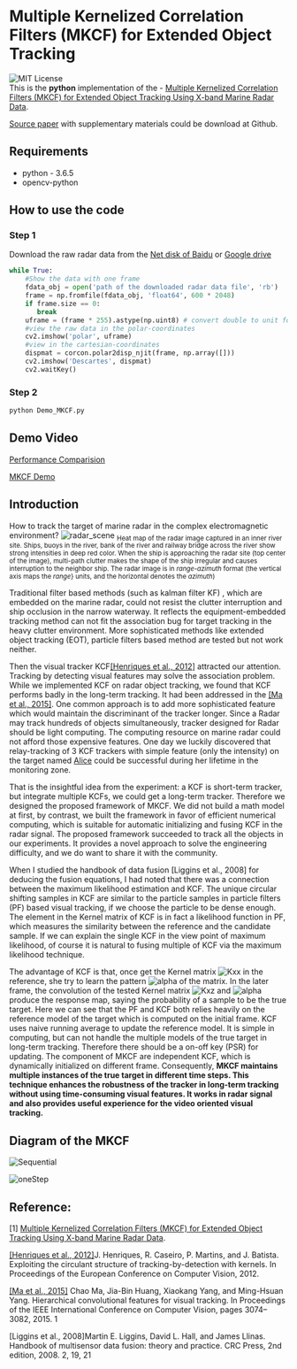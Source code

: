 # Multiple Kernelized Correlation Filters (MKCF) for Extended Object Tracking

![MIT License](https://img.shields.io/badge/license-MIT-blue.svg)   
This is the **python** implementation of the - 
[Multiple Kernelized Correlation Filters (MKCF) for Extended Object Tracking Using X-band Marine Radar Data](https://ieeexplore.ieee.org/document/8718392).

[Source paper](https://github.com/joeyee/MKCF/blob/master/MKCF_SourcePaper_SingleColumn.pdf) with supplementary materials could be download at Github.

## Requirements
- python - 3.6.5
- opencv-python

## How to use the code

### Step 1
Download the raw radar data from the [Net disk of Baidu]() or [Google drive]()
```Python
while True:
    #Show the data with one frame 
    fdata_obj = open('path of the downloaded radar data file', 'rb')
    frame = np.fromfile(fdata_obj, 'float64', 600 * 2048)
    if frame.size == 0:
       break
    uframe = (frame * 255).astype(np.uint8) # convert double to unit for displaying with opencv
    #view the raw data in the polar-coordinates
    cv2.imshow('polar', uframe)
    #view in the cartesian-coordinates
    dispmat = corcon.polar2disp_njit(frame, np.array([]))
    cv2.imshow('Descartes', dispmat)
    cv2.waitKey()
```
### Step 2
```bash
python Demo_MKCF.py 

```
<!---
### Step2
Use mouse to select the object which needs to be tracked and Press **Enter** to start tracking.
--->

## Demo Video
[Performance Comparision](https://v.youku.com/v_show/id_XNDEwNjQ4MzQyOA==.html?spm=a2hzp.8253876.0.0&f=52133551)

[MKCF Demo](https://v.youku.com/v_show/id_XNDEwNjQ4NDE5Mg==.html?spm=a2h0j.11185381.listitem_page1.5!2~A&&f=52133551)



## Introduction
How to track the target of marine radar in the complex electromagnetic environment?
![radar_scene](https://github.com/joeyee/MKCF/blob/master/images/radar_scene.png)
 <sub>Heat map of the radar image captured in an inner river site. Ships, buoys in the river, bank of the river and railway bridge across the river show strong intensities in deep red color. When the ship is approaching the radar site (top center of the image), multi-path clutter makes the shape of the ship irregular and causes interruption to the neighbor ship. The radar image is in *range*-*azimuth* format (the vertical axis maps the *range*} units, and the horizontal denotes the *azimuth*)</sub>

Traditional filter based methods (such as kalman filter KF) , which are embedded on the marine radar, could not resist the clutter interruption and ship occlusion in the narrow waterway. It reflects the equipment-embedded tracking method can not fit the association bug for target tracking in the heavy clutter environment. More sophisticated methods like extended object tracking (EOT), particle filters based method are tested but not work neither. 

Then the visual tracker KCF[[Henriques et al., 2012]](http://www.robots.ox.ac.uk/~joao/publications/henriques_eccv2012.pdf) attracted our attention. Tracking by detecting visual features may solve the association problem. While we implemented KCF on radar object tracking, we found that KCF performs badly in the long-term tracking. It had been addressed in the [[Ma et al., 2015]](https://ieeexplore.ieee.org/document/7410709/). One common approach is to add more sophisticated feature which would maintain the discriminant of the tracker longer.  Since a Radar may track hundreds of objects simultaneously,  tracker designed for Radar should be light computing. The computing resource on marine radar could not afford those expensive features. One day we luckily discovered that relay-tracking of 3 KCF trackers with simple feature (only the intensity)  on the target named [Alice](https://v.youku.com/v_show/id_XNDEwNjQ4NDE5Mg==.html?spm=a2h0j.11185381.listitem_page1.5!2~A&&f=52133551) could be successful during her lifetime in the monitoring zone.

That is the insightful idea from the experiment: a KCF is short-term tracker,  but integrate multiple KCFs, we could get a long-term tracker. Therefore we designed the proposed framework of MKCF. We did not build a math model at first, by contrast, we built the framework in favor of efficient numerical computing, which is suitable for automatic initializing and fusing KCF in the radar signal. The proposed framework succeeded to track all the objects in our experiments. It provides a novel approach to  solve the  engineering difficulty, and we do want to share it with the community. 

When I studied the handbook of data fusion [Liggins et al., 2008] for deducing the fusion equations,  I had noted that there was a connection between the maximum likelihood estimation and KCF. The unique circular shifting samples in KCF are similar to the particle samples in particle filters (PF) based visual tracking, if we choose the particle to be dense enough. The element in the Kernel matrix of KCF is in fact a likelihood function in PF, which measures the similarity between the reference and the candidate sample.  If we can explain the single KCF in the view point of maximum likelihood, of course it is natural to fusing multiple of KCF via the maximum likelihood technique.

The advantage of KCF is that, once get the Kernel matrix ![Kxx](https://latex.codecogs.com/svg.latex?K_{xx}) in the reference, she try to learn the pattern ![alpha](https://latex.codecogs.com/svg.latex?\alpha) of the matrix. In the later frame, the convolution of the tested Kernel matrix ![Kxz](https://latex.codecogs.com/svg.latex?K_{xz}) and ![alpha](https://latex.codecogs.com/svg.latex?\alpha) produce the response map, saying the probability of a sample to be the true target. Here we can see that the PF and KCF both relies heavily on the reference model of the target which is computed on the initial frame. KCF uses naive running average to update the reference model. It is simple in computing, but can not handle the multiple models of the true target in long-term tracking. Therefore there should be a on-off key (PSR) for updating.  The component of MKCF are independent KCF, which is dynamically initialized on different frame. Consequently, **MKCF maintains multiple instances of the true target in different time steps. This technique enhances the robustness of the tracker in long-term tracking without using time-consuming visual features. It works in radar signal and  also provides useful experience for the video oriented visual tracking.**

## Diagram of the MKCF
![Sequential](https://github.com/joeyee/MKCF/blob/master/images/Diagram_MKCF.png)

![oneStep](https://github.com/joeyee/MKCF/blob/master/images/diagram_one_timestep.png)



## Reference:
[1] [Multiple Kernelized Correlation Filters (MKCF) for Extended Object Tracking Using X-band Marine Radar Data](https://ieeexplore.ieee.org/document/8718392).

[[Henriques et al., 2012]](http://www.robots.ox.ac.uk/~joao/publications/henriques_eccv2012.pdf)J. Henriques, R. Caseiro, P. Martins, and J. Batista. Exploiting the circulant structure of tracking-by-detection with kernels. In Proceedings of the European Conference on Computer Vision, 2012.


[[Ma et al., 2015]](https://ieeexplore.ieee.org/document/7410709/) Chao Ma, Jia-Bin Huang, Xiaokang Yang, and Ming-Hsuan Yang. Hierarchical convolutional features for visual tracking. In Proceedings of the IEEE International Conference on Computer Vision, pages 3074–3082, 2015. 1

[Liggins et al., 2008]Martin E. Liggins, David L. Hall, and James Llinas. Handbook of multisensor data fusion: theory and practice. CRC Press, 2nd edition, 2008. 2, 19, 21
